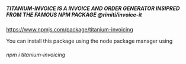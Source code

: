 ##### TITANIUM-INVOICE IS A INVOICE AND ORDER GENERATOR INSIPRED FROM THE FAMOUS NPM PACKAGE @rimiti/invoice-it

https://www.npmjs.com/package/titanium-invoicing

You can install this package using the node package manager using
###### npm i titanium-invoicing
